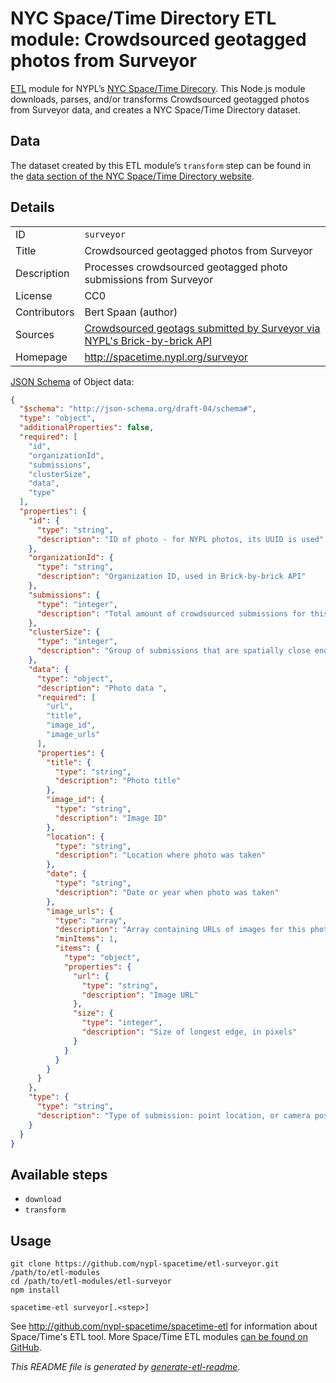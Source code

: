 # NYC Space/Time Directory ETL module: Crowdsourced geotagged photos from Surveyor

[ETL](https://en.wikipedia.org/wiki/Extract,_transform,_load) module for NYPL’s [NYC Space/Time Direcory](http://spacetime.nypl.org/). This Node.js module downloads, parses, and/or transforms Crowdsourced geotagged photos from Surveyor data, and creates a NYC Space/Time Directory dataset.


## Data

The dataset created by this ETL module’s `transform` step can be found in the [data section of the NYC Space/Time Directory website](http://spacetime.nypl.org/#data-surveyor).

## Details

<table>
<tbody>

<tr>
<td>ID</td>
<td><code>surveyor</code></td>
</tr>

<tr>
<td>Title</td>
<td>Crowdsourced geotagged photos from Surveyor</td>
</tr>

<tr>
<td>Description</td>
<td>Processes crowdsourced geotagged photo submissions from Surveyor</td>
</tr>

<tr>
<td>License</td>
<td>CC0</td>
</tr>

<tr>
<td>Contributors</td>
<td>Bert Spaan (author)</td>
</tr>

<tr>
<td>Sources</td>
<td><a href="http://brick-by-brick.herokuapp.com/tasks/geotag-photo/submissions/all.ndjson">Crowdsourced geotags submitted by Surveyor via NYPL's Brick-by-brick API</a></td>
</tr>

<tr>
<td>Homepage</td>
<td><a href="http://spacetime.nypl.org/surveyor">http://spacetime.nypl.org/surveyor</a></td>
</tr>
</tbody>
</table>

[JSON Schema](http://json-schema.org/) of Object data:

```json
{
  "$schema": "http://json-schema.org/draft-04/schema#",
  "type": "object",
  "additionalProperties": false,
  "required": [
    "id",
    "organizationId",
    "submissions",
    "clusterSize",
    "data",
    "type"
  ],
  "properties": {
    "id": {
      "type": "string",
      "description": "ID of photo - for NYPL photos, its UUID is used"
    },
    "organizationId": {
      "type": "string",
      "description": "Organization ID, used in Brick-by-brick API"
    },
    "submissions": {
      "type": "integer",
      "description": "Total amount of crowdsourced submissions for this photo"
    },
    "clusterSize": {
      "type": "integer",
      "description": "Group of submissions that are spatially close enough together so the algorithm can pick one of them as the correct location"
    },
    "data": {
      "type": "object",
      "description": "Photo data ",
      "required": [
        "url",
        "title",
        "image_id",
        "image_urls"
      ],
      "properties": {
        "title": {
          "type": "string",
          "description": "Photo title"
        },
        "image_id": {
          "type": "string",
          "description": "Image ID"
        },
        "location": {
          "type": "string",
          "description": "Location where photo was taken"
        },
        "date": {
          "type": "string",
          "description": "Date or year when photo was taken"
        },
        "image_urls": {
          "type": "array",
          "description": "Array containing URLs of images for this photo, in different sizes",
          "minItems": 1,
          "items": {
            "type": "object",
            "properties": {
              "url": {
                "type": "string",
                "description": "Image URL"
              },
              "size": {
                "type": "integer",
                "description": "Size of longest edge, in pixels"
              }
            }
          }
        }
      }
    },
    "type": {
      "type": "string",
      "description": "Type of submission: point location, or camera position with bearing"
    }
  }
}
```

## Available steps

  - `download`
  - `transform`

## Usage

```
git clone https://github.com/nypl-spacetime/etl-surveyor.git /path/to/etl-modules
cd /path/to/etl-modules/etl-surveyor
npm install

spacetime-etl surveyor[.<step>]
```

See http://github.com/nypl-spacetime/spacetime-etl for information about Space/Time's ETL tool. More Space/Time ETL modules [can be found on GitHub](https://github.com/search?utf8=%E2%9C%93&q=org%3Anypl-spacetime+etl-&type=Repositories&ref=advsearch&l=&l=).

_This README file is generated by [generate-etl-readme](https://github.com/nypl-spacetime/generate-etl-readme)._
